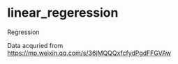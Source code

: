 # linear_regeression
Regression

Data acquried from https://mp.weixin.qq.com/s/36jMQQQxfcfydPgdFFGVAw
